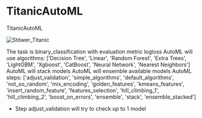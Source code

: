 # TitanicAutoML
TitanicAutoML

![Stöwer_Titanic](https://user-images.githubusercontent.com/100385953/179565654-dff33b5c-03f5-4432-ab74-7c63b8c76509.jpg)


The task is binary_classification with evaluation metric logloss
AutoML will use algorithms: ['Decision Tree', 'Linear', 'Random Forest', 'Extra Trees', 'LightGBM', 'Xgboost', 'CatBoost', 'Neural Network', 'Nearest Neighbors']
AutoML will stack models
AutoML will ensemble available models
AutoML steps: ['adjust_validation', 'simple_algorithms', 'default_algorithms', 'not_so_random', 'mix_encoding', 'golden_features', 'kmeans_features', 'insert_random_feature', 'features_selection', 'hill_climbing_1', 'hill_climbing_2', 'boost_on_errors', 'ensemble', 'stack', 'ensemble_stacked']

* Step adjust_validation will try to check up to 1 model
